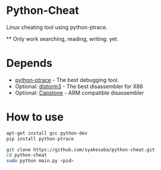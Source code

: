 Python-Cheat
===============
Linux cheating tool using python-ptrace.  

** Only work searching, reading, writing. yet.

Depends
===============
* [python-ptrace](https://pypi.python.org/pypi/python-ptrace "Ptrace library for python") - The best debugging tool.
* Optional: [distorm3](http://code.google.com/p/distorm/ "Distorm3 - DisAssembler") - The best disassembler for X86
* Optional: [Capstone](http://www.capstone-engine.org/ "") - ARM compatible disassembler

How to use
======

```sh
apt-get install gcc python-dev
pip install python-ptrace

git clone https://github.com/syakesaba/python-cheat.git
cd python-cheat
sudo python main.py <pid>
```
